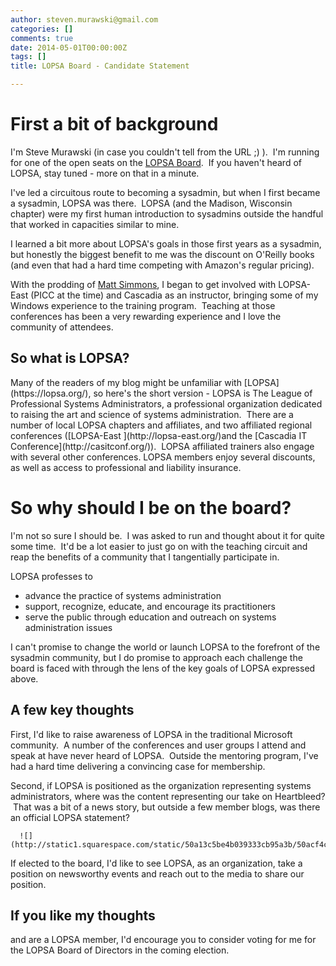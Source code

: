 ```yaml
---
author: steven.murawski@gmail.com
categories: []
comments: true
date: 2014-05-01T00:00:00Z
tags: []
title: LOPSA Board - Candidate Statement

---
```


# First a bit of background



I'm Steve Murawski (in case you couldn't tell from the URL ;) ). &nbsp;I'm running for one of the open seats on the [LOPSA Board](https://lopsa.org/board). &nbsp;If you haven't heard of LOPSA, stay tuned - more on that in a minute. &nbsp;


I've led a circuitous route to becoming a sysadmin, but when I first became a sysadmin, LOPSA was there. &nbsp;LOPSA (and the Madison, Wisconsin chapter) were my first human introduction to sysadmins outside the handful that worked in capacities similar to mine.


I learned a bit more about LOPSA's goals in those first years as a sysadmin, but honestly the biggest benefit to me was the discount on O'Reilly books (and even that had a hard time competing with Amazon's regular pricing).


With the prodding of [Matt Simmons](http://www.standalone-sysadmin.com/blog/), I began to get involved with LOPSA-East (PICC at the time) and Cascadia as an instructor, bringing some of my Windows experience to the training program. &nbsp;Teaching at those conferences has been a very rewarding experience and I love the community of attendees.


## So what is LOPSA?

<p dir="ltr">Many of the readers of my blog might be unfamiliar with [LOPSA](https://lopsa.org/), so here's the short version - LOPSA is The League of Professional Systems Administrators, a professional organization dedicated to raising the art and science of systems administration. &nbsp;There are a number of local LOPSA chapters and affiliates, and two affiliated regional conferences ([LOPSA-East ](http://lopsa-east.org/)and the [Cascadia IT Conference](http://casitconf.org/)). &nbsp;LOPSA affiliated trainers also engage with several other conferences. LOPSA members enjoy several discounts, as well as access to professional and liability insurance.


# So why should I be on the board?



I'm not so sure I should be. &nbsp;I was asked to run and thought about it for quite some time. &nbsp;It'd be a lot easier to just go on with the teaching circuit and reap the benefits of a community that I tangentially participate in. &nbsp;


LOPSA professes to&nbsp;


*   advance the practice of systems administration
*   support, recognize, educate, and encourage its practitioners
*   serve the public through education and outreach on systems administration issues

I can't promise to change the world or launch LOPSA to the forefront of the sysadmin community, but I do promise to approach each challenge the board is faced with through the lens of the key goals of LOPSA expressed above. &nbsp;


## A few key thoughts



First, I'd like to raise awareness of LOPSA in the traditional Microsoft community. &nbsp;A number of the conferences and user groups I attend and speak at have never heard of LOPSA. &nbsp;Outside the mentoring program, I've had a hard time delivering a convincing case for membership.&nbsp;


Second, if LOPSA is positioned as the organization representing systems administrators, where was the content representing our take on Heartbleed? &nbsp;That was a bit of a news story, but outside a few member blogs, was there an official LOPSA statement?

  
      ![](http://static1.squarespace.com/static/50a13c5be4b039333cb95a3b/50acf4c0e4b0c945709cfb5c/5367bdb2e4b05b7433d4e9a4/1399307698603/#img.png)
  



If elected to the board, I'd like to see LOPSA, as an organization, take a position on newsworthy events and reach out to the media to share our position.


## If you like my thoughts

<p dir="ltr">and are a LOPSA member, I'd encourage you to consider voting for me for the LOPSA Board of Directors in the coming election.

